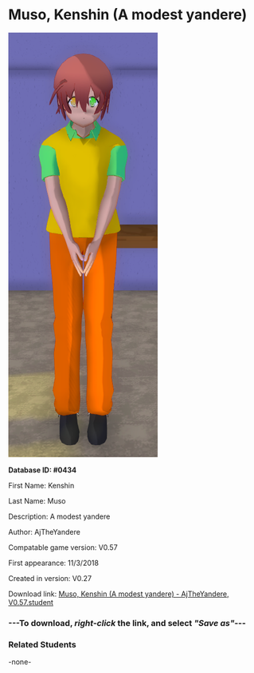 # Muso, Kenshin (A modest yandere)

<img src="../../Files/Images/Muso, Kenshin (A modest yandere).png" title="Muso, Kenshin (A modest yandere) - AjTheYandere, V0.57">

**Database ID: #0434**

First Name: Kenshin

Last Name: Muso

Description: A modest yandere

Author: AjTheYandere

Compatable game version: V0.57

First appearance: 11/3/2018

Created in version: V0.27

Download link: <a href="https://raw.githubusercontent.com/Arbiter1223/Daigaku-Gurashi-Custom-Students/master/Files/Student%20Files/Muso%2C%20Kenshin%20(A%20modest%20yandere)%20-%20AjTheYandere%2C%20V0.57.student">Muso, Kenshin (A modest yandere) - AjTheYandere, V0.57.student</a>

### ---**To download, _right-click_ the link, and select _"Save as"_**---

### Related Students

-none-
